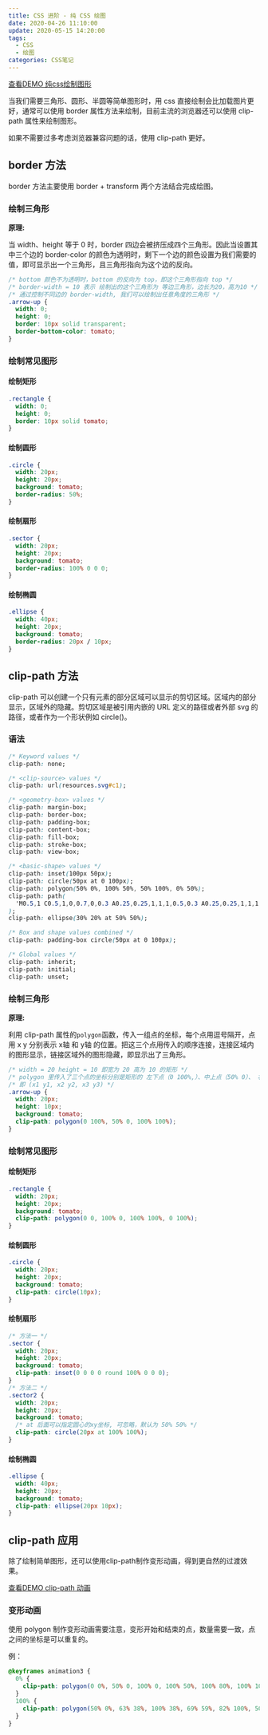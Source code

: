 ```yaml
---
title: CSS 进阶 - 纯 CSS 绘图
date: 2020-04-26 11:10:00
update: 2020-05-15 14:20:00
tags:
  - CSS
  - 绘图
categories: CSS笔记
---
```


[查看DEMO 纯css绘制图形](https://gaofanghuang.github.io/demo/api/css/demo1)

当我们需要三角形、圆形、半圆等简单图形时，用 css 直接绘制会比加载图片更好，通常可以使用 border 属性方法来绘制，目前主流的浏览器还可以使用 clip-path 属性来绘制图形。

如果不需要过多考虑浏览器兼容问题的话，使用 clip-path 更好。

<!--more-->

## border 方法

border 方法主要使用 border + transform 两个方法结合完成绘图。

### 绘制三角形

**原理:**

当 width、height 等于 0 时，border 四边会被挤压成四个三角形。因此当设置其中三个边的 border-color 的颜色为透明时，剩下一个边的颜色设置为我们需要的值，即可显示出一个三角形，且三角形指向为这个边的反向。

```css
/* bottom 颜色不为透明时，bottom 的反向为 top，即这个三角形指向 top */
/* border-width = 10 表示 绘制出的这个三角形为 等边三角形，边长为20，高为10 */
/* 通过控制不同边的 border-width, 我们可以绘制出任意角度的三角形 */
.arrow-up {
  width: 0;
  height: 0;
  border: 10px solid transparent;
  border-bottom-color: tomato;
}
```

### 绘制常见图形

#### 绘制矩形

```css
.rectangle {
  width: 0;
  height: 0;
  border: 10px solid tomato;
}
```

#### 绘制圆形

```css
.circle {
  width: 20px;
  height: 20px;
  background: tomato;
  border-radius: 50%;
}
```

#### 绘制扇形

```css
.sector {
  width: 20px;
  height: 20px;
  background: tomato;
  border-radius: 100% 0 0 0;
}
```

#### 绘制椭圆

```css
.ellipse {
  width: 40px;
  height: 20px;
  background: tomato;
  border-radius: 20px / 10px;
}
```

## clip-path 方法

clip-path 可以创建一个只有元素的部分区域可以显示的剪切区域。区域内的部分显示，区域外的隐藏。剪切区域是被引用内嵌的 URL 定义的路径或者外部 svg 的路径，或者作为一个形状例如 circle()。

### 语法

```css
/* Keyword values */
clip-path: none;

/* <clip-source> values */
clip-path: url(resources.svg#c1);

/* <geometry-box> values */
clip-path: margin-box;
clip-path: border-box;
clip-path: padding-box;
clip-path: content-box;
clip-path: fill-box;
clip-path: stroke-box;
clip-path: view-box;

/* <basic-shape> values */
clip-path: inset(100px 50px);
clip-path: circle(50px at 0 100px);
clip-path: polygon(50% 0%, 100% 50%, 50% 100%, 0% 50%);
clip-path: path(
  'M0.5,1 C0.5,1,0,0.7,0,0.3 A0.25,0.25,1,1,1,0.5,0.3 A0.25,0.25,1,1,1,1,0.3 C1,0.7,0.5,1,0.5,1 Z'
);
clip-path: ellipse(30% 20% at 50% 50%);

/* Box and shape values combined */
clip-path: padding-box circle(50px at 0 100px);

/* Global values */
clip-path: inherit;
clip-path: initial;
clip-path: unset;
```

### 绘制三角形

**原理:**

利用 clip-path 属性的`polygon`函数，传入一组点的坐标，每个点用逗号隔开，点用 x y 分别表示 x轴 和 y轴 的位置。把这三个点用传入的顺序连接，连接区域内的图形显示，链接区域外的图形隐藏，即显示出了三角形。

```css
/* width = 20 height = 10 即宽为 20 高为 10 的矩形 */
/* polygon 里传入了三个点的坐标分别是矩形的 左下点（0 100%,）、中上点（50% 0）、 右下点（100% 100%）*/
/* 即 (x1 y1, x2 y2, x3 y3) */
.arrow-up {
  width: 20px;
  height: 10px;
  background: tomato;
  clip-path: polygon(0 100%, 50% 0, 100% 100%);
}
```

### 绘制常见图形

#### 绘制矩形

```css
.rectangle {
  width: 20px;
  height: 20px;
  background: tomato;
  clip-path: polygon(0 0, 100% 0, 100% 100%, 0 100%);
}
```

#### 绘制圆形

```css
.circle {
  width: 20px;
  height: 20px;
  background: tomato;
  clip-path: circle(10px);
}
```

#### 绘制扇形

```css
/* 方法一 */
.sector {
  width: 20px;
  height: 20px;
  background: tomato;
  clip-path: inset(0 0 0 0 round 100% 0 0 0);
}
/* 方法二 */
.sector2 {
  width: 20px;
  height: 20px;
  background: tomato;
  /* at 后面可以指定圆心的xy坐标, 可忽略，默认为 50% 50% */
  clip-path: circle(20px at 100% 100%);
}
```

#### 绘制椭圆

```css
.ellipse {
  width: 40px;
  height: 20px;
  background: tomato;
  clip-path: ellipse(20px 10px);
}
```

## clip-path 应用

除了绘制简单图形，还可以使用clip-path制作变形动画，得到更自然的过渡效果。

[查看DEMO clip-path 动画](https://gaofanghuang.github.io/demo/api/css/demo2)

### 变形动画

使用 polygon 制作变形动画需要注意，变形开始和结束的点，数量需要一致，点之间的坐标是可以重复的。

例：

```css
@keyframes animation3 {
  0% {
    clip-path: polygon(0 0%, 50% 0, 100% 0, 100% 50%, 100% 80%, 100% 100%, 50% 100%, 0 100%, 0 50%, 0 38%);
  }
  100% {
    clip-path: polygon(50% 0%, 63% 38%, 100% 38%, 69% 59%, 82% 100%, 50% 75%, 18% 100%, 31% 59%, 0 38%, 37% 38%);
  }
}
```